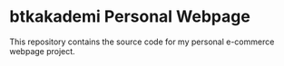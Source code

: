 # btkakademi Personal Webpage

This repository contains the source code for my personal e-commerce webpage project.